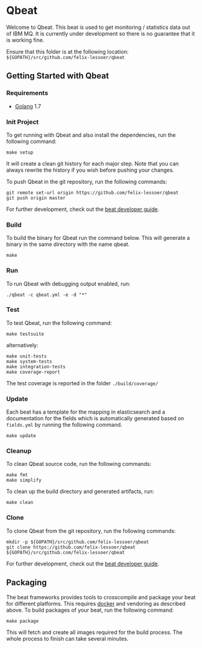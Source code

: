 # Qbeat

Welcome to Qbeat. This beat is used to get monitoring / statistics data out of IBM MQ.
It is currently under development so there is no guarantee that it is working fine.

Ensure that this folder is at the following location:
`${GOPATH}/src/github.com/felix-lessoer/qbeat`

## Getting Started with Qbeat

### Requirements

* [Golang](https://golang.org/dl/) 1.7

### Init Project
To get running with Qbeat and also install the
dependencies, run the following command:

```
make setup
```

It will create a clean git history for each major step. Note that you can always rewrite the history if you wish before pushing your changes.

To push Qbeat in the git repository, run the following commands:

```
git remote set-url origin https://github.com/felix-lessoer/qbeat
git push origin master
```

For further development, check out the [beat developer guide](https://www.elastic.co/guide/en/beats/libbeat/current/new-beat.html).

### Build

To build the binary for Qbeat run the command below. This will generate a binary
in the same directory with the name qbeat.

```
make
```


### Run

To run Qbeat with debugging output enabled, run:

```
./qbeat -c qbeat.yml -e -d "*"
```


### Test

To test Qbeat, run the following command:

```
make testsuite
```

alternatively:
```
make unit-tests
make system-tests
make integration-tests
make coverage-report
```

The test coverage is reported in the folder `./build/coverage/`

### Update

Each beat has a template for the mapping in elasticsearch and a documentation for the fields
which is automatically generated based on `fields.yml` by running the following command.

```
make update
```


### Cleanup

To clean  Qbeat source code, run the following commands:

```
make fmt
make simplify
```

To clean up the build directory and generated artifacts, run:

```
make clean
```


### Clone

To clone Qbeat from the git repository, run the following commands:

```
mkdir -p ${GOPATH}/src/github.com/felix-lessoer/qbeat
git clone https://github.com/felix-lessoer/qbeat ${GOPATH}/src/github.com/felix-lessoer/qbeat
```


For further development, check out the [beat developer guide](https://www.elastic.co/guide/en/beats/libbeat/current/new-beat.html).


## Packaging

The beat frameworks provides tools to crosscompile and package your beat for different platforms. This requires [docker](https://www.docker.com/) and vendoring as described above. To build packages of your beat, run the following command:

```
make package
```

This will fetch and create all images required for the build process. The whole process to finish can take several minutes.
